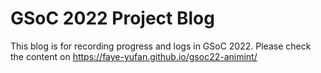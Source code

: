 # GSoC 2022 Project Blog
This blog is for recording progress and logs in GSoC 2022. Please check the content on https://faye-yufan.github.io/gsoc22-animint/
